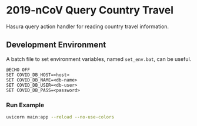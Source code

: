 # 2019-nCoV Query Country Travel

Hasura query action handler for reading country travel information.

## Development Environment

A batch file to set environment variables, named `set_env.bat`, can be useful.

```
@ECHO OFF
SET COVID_DB_HOST=<host>
SET COVID_DB_NAME=<db-name>
SET COVID_DB_USER=<db-user>
SET COVID_DB_PASS=<password>
```

### Run Example

```bash
uvicorn main:app --reload --no-use-colors
```
